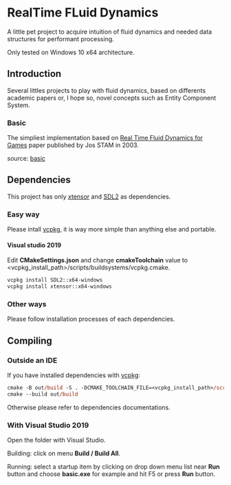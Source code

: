 # RealTime FLuid Dynamics

A little pet project to acquire intuition of fluid dynamics and needed data structures for performant processing.

Only tested on Windows 10 x64 architecture.

## Introduction
Several littles projects to play with fluid dynamics, based on differents academic papers or, I hope so, novel concepts such as Entity Component System.


### Basic
The simpliest implementation based on  [Real Time Fluid Dynamics for Games](http://graphics.cs.cmu.edu/nsp/course/15-464/Spring11/papers/StamFluidforGames.pdf) paper published by Jos STAM in 2003.

source: [basic](src/basic)


## Dependencies

This project has only [xtensor](https://github.com/xtensor-stack/xtensor) and [SDL2](https://www.libsdl.org/download-2.0.php) as dependencies.

### Easy way
Please intall [vcpkg](https://github.com/microsoft/vcpkg), it is way more simple than anything else and portable.

#### Visual studio 2019
Edit **CMakeSettings.json** and change **cmakeToolchain** value to <vcpkg_install_path>/scripts/buildsystems/vcpkg.cmake.

```ps
vcpkg install SDL2::x64-windows
vcpkg install xtensor::x64-windows
```

### Other ways

Please follow installation processes of each dependencies.

## Compiling

### Outside an IDE

If you have installed dependencies with [vcpkg](https://github.com/microsoft/vcpkg):

```ps
cmake -B out/build -S . -DCMAKE_TOOLCHAIN_FILE=<vcpkg_install_path>/scripts/buildsystems/vcpkg.cmake
cmake --build out/build
```

Otherwise please refer to dependencies documentations.



### With Visual Studio 2019

Open the folder with Visual Studio.

Building: click on menu **Build / Build All**.

Running: select a startup item by clicking on drop down menu list near **Run** button and choose **basic.exe** for example and hit F5 or press **Run** button.
